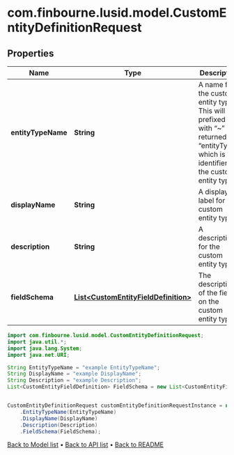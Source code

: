 # com.finbourne.lusid.model.CustomEntityDefinitionRequest

## Properties

Name | Type | Description | Notes
------------ | ------------- | ------------- | -------------
**entityTypeName** | **String** | A name for the custom entity type. This will be prefixed with “~” and returned as “entityType”, which is the identifier for the custom entity type. | [default to String]
**displayName** | **String** | A display label for the custom entity type. | [default to String]
**description** | **String** | A description for the custom entity type. | [default to String]
**fieldSchema** | [**List&lt;CustomEntityFieldDefinition&gt;**](CustomEntityFieldDefinition.md) | The description of the fields on the custom entity type. | [default to List<CustomEntityFieldDefinition>]

```java
import com.finbourne.lusid.model.CustomEntityDefinitionRequest;
import java.util.*;
import java.lang.System;
import java.net.URI;

String EntityTypeName = "example EntityTypeName";
String DisplayName = "example DisplayName";
String Description = "example Description";
List<CustomEntityFieldDefinition> FieldSchema = new List<CustomEntityFieldDefinition>();


CustomEntityDefinitionRequest customEntityDefinitionRequestInstance = new CustomEntityDefinitionRequest()
    .EntityTypeName(EntityTypeName)
    .DisplayName(DisplayName)
    .Description(Description)
    .FieldSchema(FieldSchema);
```


[Back to Model list](../README.md#documentation-for-models) &#8226; [Back to API list](../README.md#documentation-for-api-endpoints) &#8226; [Back to README](../README.md)

